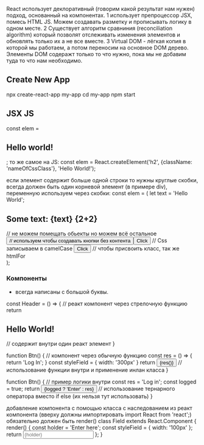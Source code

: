 React использует деклоративный (говорим какой результат нам нужен) подход, основанный на компонентах.
1 использует препроцессор JSX, помесь HTML JS. Можем создавать разметку и прописывать логику в одном месте.
2 Существует алгоритм сравниния (reconciliation algorithm) который позволят отслеживать изменения элементов и обновлять только их а не все вместе.
3 Virtual DOM - лёгкая копия в которой мы работаем, а потом переносим на основное DOM дерево. Элементы DOM содеражт только то что нужно, пока мы не добавим туда то что нам необходимо.

## Create New App
npx create-react-app my-app
cd my-app
npm start

## JSX JS
const elem = <h2>Hello world!</h2>;
то же самое на JS:
const elem = React.createElement('h2', {className: 'nameOfCssClass'}, 'Hello World!');

если элемент содержит больше одной строки то нужны круглые скобки, всегда должен быть один корневой элемент (в примере div), переменную используем через скобки:
const elem = (
let text = 'Hello World';
  <div>
    <h2>Some text: {text} {2+2}</h2> // не можем помещать обьекты но можем всё остальное
    <button /> // используем чтобы создавать кнопки без контента
    <button tabIndex='0' >Click</button> // Css записываем в camelCase
    <button className='first' >Click</button> // чтобы присвоить класс, так же htmlFor
  </div>
);

### Компоненты
- всегда написаны с большой буквы.


const Header = () => { // реакт компонент через стрелочную функцию
  return <h2>Hello World!</h2> // содержит внутри один реакт элемент
}

function Btn() { // компонент через обычную функцию 
  const res = () => {
    return 'Log In';
  }
  const styleField = {
    width: '300px'
  }
  return <button style={styleField}>{res()}</button> // использование функции внутри и применение инлан класса
}

function Btn() { // пример логики внутри
  const res = 'Log in';
  const logged = true;
  return <button>{logged ? 'Enter' : res}</button> // использование тернарного оператора вместо if else (их нельзя тут использовать)
}

добавление компонента с помощью класса с наследованием из реакт компонента (вверху должны импортировать import React from 'react';) обязательно должен быть render()
class Field extends React.Component {
  render() {
    const holder = 'Enter here';
    const styleField = {
      width: '100px'
    };
    return <input placeholder={holder} type='text' style={styleField}/>
  };
}


